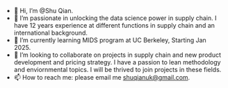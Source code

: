 - 👋 Hi, I’m @Shu Qian. 
- 👀 I’m passionate in unlocking the data science power in supply chain. I have  12 years experience at different functions in supply chain and an international background.  
- 🌱 I’m currently learning MIDS program at UC Berkeley, Starting Jan 2025.  
- 💞️ I’m looking to collaborate on projects in supply chain and new product development and pricing strategy. I have a passion to lean methodology and enviornmental topics. I will be thrived to join projects in these fields. 
- 📫 How to reach me: please email me shuqianuk@gmail.com. 

<!---
ShuDataScience/ShuDataScience is a ✨ special ✨ repository because its `README.md` (this file) appears on your GitHub profile.
You can click the Preview link to take a look at your changes.
--->
